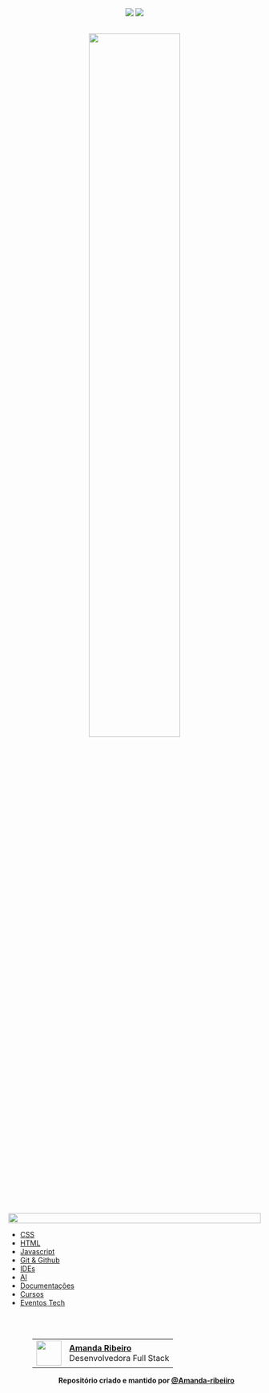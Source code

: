 <!--LINK DAS BADGES:START-->
<div align=center>
    <a href="https://github.com/Amanda-ribeiiro/Utilities/tree/main/blob/main/README.md"><img src="https://img.shields.io/badge/Idioma-PT-9EF0F0"></a>
    <a href="https://github.com/Amanda-ribeiiro/Utilities/tree/main/blob/main/README.en.md"><img src="https://img.shields.io/badge/Idioma-EN-007D79"></a>
</div>
<!--LINK DAS BADGES:END-->

<br>

<!-- Link de referência 🌐SITE: https://github.com/denvercoder1/readme-typing-svg-->
<!-- GREETING & TITLE:STAR -->
<p align="center">
  <a href="https://github.com/Amanda-ribeiiro">
    <img width="60%" src="https://readme-typing-svg.herokuapp.com?font=Orbitron&size=25&color=BF91F3&background=1A1B27&center=true&vCenter=true&duration=3000&pause=300&lines=<Utilidades>">
  </a>
</p>
<!-- GREETING & TITLE:END -->

<!--LINE:START-->
<img src="https://i.imgur.com/dBaSKWF.gif" height="20" width="100%">
<!--LINE:END-->

<!-- Essa seção são os tópicos com seus respectivos links -->
<!-- TÓPICOS:START -->
<ul>
  <li><a href="https://github.com/Amanda-ribeiiro/Utilities/tree/main/tree/main/CSS" target="_blank" rel="noopener" >CSS</a></li>
  <li><a href="https://github.com/Amanda-ribeiiro/Utilities/tree/main/HTML" target="_blank" rel="noopener" >HTML</a></li>
  <li><a href="https://github.com/Amanda-ribeiiro/Utilities/tree/main/JS" target="_blank" rel="noopener" >Javascript</a></li>
  <li><a href="https://github.com/Amanda-ribeiiro/Utilities/tree/main/Git & Github" target="_blank" rel="noopener" >Git & Github</a></li>
  <li><a href="https://github.com/Amanda-ribeiiro/Utilities/tree/main/IDEs" target="_blank" rel="noopener" >IDEs</a></li>
  <li><a href="https://github.com/Amanda-ribeiiro/Utilities/tree/main/AI" target="_blank" rel="noopener" >AI</a></li>
  <li><a href="https://github.com/Amanda-ribeiiro/Utilities/tree/main/Documentações" target="_blank" rel="noopener" >Documentações</a></li>
  <li><a href="https://github.com/Amanda-ribeiiro/Utilities/tree/main/Cursos" target="_blank" rel="noopener" >Cursos</a></li>
  <li><a href="https://github.com/Amanda-ribeiiro/Utilities/tree/main/Eventos Tech" target="_blank" rel="noopener" >Eventos Tech</a></li>
<ul>
<!-- TÓPICOS:END -->

<br>
<br>

<!-- Essa é uma tabela com foto, nome e cargo -->
<!-- TBA:START -->
<table align=right>
  <tr>
    <td>
      <img width="50px" align="center" src="https://avatars.githubusercontent.com/Amanda-ribeiiro"/>
    </td>
    <td align="left">
      <a href="https://github.com/Amanda-ribeiiro">
        <span><b>Amanda Ribeiro</b></span>
      </a>
      <br>
      <span>Desenvolvedora Full Stack</span>
    </td>
  </tr>
</table>
<!-- TBA:END -->

<br>
<br>
<br>

<!--LINE:START-->
<hr style="height: 1px">
<!--LINE:END-->

<!-- FOOTER:START -->
<h4 align="center">Repositório criado e mantido por <a href="https://github.com/Amanda-ribeiiro">@Amanda-ribeiiro</a></h4>
<!-- FOOTER:END -->
